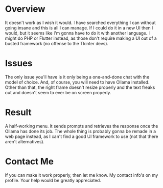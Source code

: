 # Overview
It doesn't work as I wish it would. I have searched everything I can without going insane and this is all I can manage. If I could do it in a new UI then I would, but it seems like I'm gonna have to do it with another language. I might do PHP or Flutter instead, as those don't require making a UI out of a busted framework (no offense to the Tkinter devs).
# Issues
The only issue you'll have is it only being a one-and-done chat with the model of choice. And, of course, you will need to have Ollama installed. Other than that, the right frame doesn't resize properly and the text freaks out and doesn't seem to ever be on screen properly.
# Result
A half-working menu. It sends prompts and retrieves the response once the Ollama has done its job. The whole thing is probably gonna be remade in a web page instead, as I can't find a good UI framework to use (not that there aren't alternatives).
# Contact Me
If you can make it work properly, then let me know. My contact info's on my profile. Your help would be greatly appreciated.
